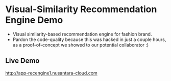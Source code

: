 # Visual-Similarity Recommendation Engine Demo

- Visual similarity-based recommendation engine for fashion brand.
- Pardon the code-quality because this was hacked in just a couple hours,
  as a proof-of-concept we showed to our potential collaborator :)


## Live Demo
http://app-recengine1.nusantara-cloud.com

